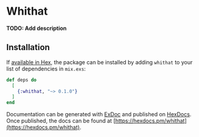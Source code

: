 # Whithat

**TODO: Add description**

## Installation

If [available in Hex](https://hex.pm/docs/publish), the package can be installed
by adding `whithat` to your list of dependencies in `mix.exs`:

```elixir
def deps do
  [
    {:whithat, "~> 0.1.0"}
  ]
end
```

Documentation can be generated with [ExDoc](https://github.com/elixir-lang/ex_doc)
and published on [HexDocs](https://hexdocs.pm). Once published, the docs can
be found at [https://hexdocs.pm/whithat](https://hexdocs.pm/whithat).

